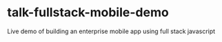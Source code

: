 talk-fullstack-mobile-demo
==========================

Live demo of building an enterprise mobile app using full stack javascript

